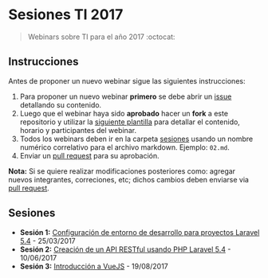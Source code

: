 # Sesiones TI 2017
> Webinars sobre TI para el año 2017 :octocat:

## Instrucciones

Antes de proponer un nuevo webinar sigue las siguientes instrucciones:

1. Para proponer un nuevo webinar __primero__ se debe abrir un [issue](./issues) detallando su contenido.
2. Luego que el webinar haya sido __aprobado__ hacer un __fork__ a este repositorio y utilizar la [siguiente plantilla](./SESION_PLANTILLA.md) para detallar el contenido, horario y participantes del webinar.
3. Todos los webinars deben ir en la carpeta [sesiones](./sesiones) usando un nombre numérico correlativo para el archivo markdown. Ejemplo: `02.md`.
4. Enviar un [pull request](./pulls) para su aprobación.

__Nota:__ Si se quiere realizar modificaciones posteriores como: agregar nuevos integrantes, correciones, etc; dichos cambios deben enviarse via [pull request](./pulls).

## Sesiones

- __Sesión 1:__ [Configuración de entorno de desarrollo para proyectos Laravel 5.4](./sesiones/01.md) - 25/03/2017
- __Sesión 2:__ [Creación de un API RESTful usando PHP Laravel 5.4](./sesiones/02.md) - 10/06/2017
- __Sesión 3:__ [Introducción a VueJS](./sesiones/03.md) - 19/08/2017
